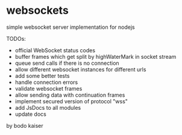 # websockets

simple websocket server implementation for nodejs

TODOs:

* official WebSocket status codes
* buffer frames which get split by highWaterMark in socket stream
* queue send calls if there is no connection
* allow different websocket instances for different urls
* add some better tests
* handle connection errors
* validate websocket frames
* allow sending data with continuation frames
* implement secured version of protocol "wss"
* add JsDocs to all modules
* update docs

by bodo kaiser